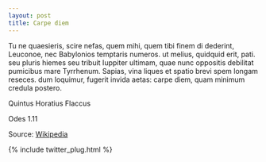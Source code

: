 ```yaml
---
layout: post
title: Carpe diem
---
```


Tu ne quaesieris, scire nefas, quem mihi, quem tibi
finem di dederint, Leuconoe, nec Babylonios
temptaris numeros. ut melius, quidquid erit, pati.
seu pluris hiemes seu tribuit Iuppiter ultimam,
quae nunc oppositis debilitat pumicibus mare
Tyrrhenum. Sapias, vina liques et spatio brevi
spem longam reseces. dum loquimur, fugerit invida
aetas: carpe diem, quam minimum credula postero.

Quintus Horatius Flaccus

Odes 1.11 

Source: [Wikipedia](https://en.wikipedia.org/wiki/Carpe_diem)

{% include twitter_plug.html %}
